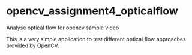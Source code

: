 # opencv_assignment4_opticalflow
Analyse optical flow for opencv sample video

This is a very simple application to test different optical flow approaches provided by OpenCV. 
